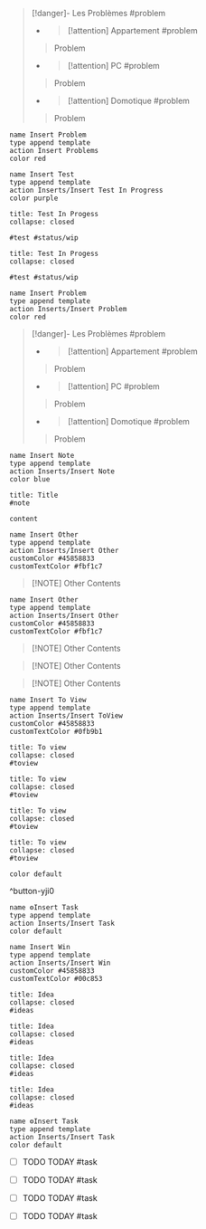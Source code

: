 
> [!danger]- Les Problèmes
> #problem 
> 
> - 
>   > [!attention] Appartement
>   > #problem 
> > Problem
> - 
>   > [!attention] PC
>   > #problem 
> > Problem
> - 
>   > [!attention] Domotique
>   > #problem 
> > Problem
> 

```button
name Insert Problem
type append template
action Insert Problems
color red
```




```button
name Insert Test
type append template
action Inserts/Insert Test In Progress
color purple
```

```ad-example
title: Test In Progess
collapse: closed

#test #status/wip  

```


```ad-example
title: Test In Progess
collapse: closed

#test #status/wip  

```




```button
name Insert Problem
type append template
action Inserts/Insert Problem
color red
```

> [!danger]- Les Problèmes
> #problem 
> 
> - 
>   > [!attention] Appartement
>   > #problem 
> > Problem
> - 
>   > [!attention] PC
>   > #problem 
> > Problem
> - 
>   > [!attention] Domotique
>   > #problem 
> > Problem
> 


```button
name Insert Note
type append template
action Inserts/Insert Note
color blue
```

```ad-note
title: Title
#note

content 
```


```button
name Insert Other
type append template
action Inserts/Insert Other
customColor #45858833
customTextColor #fbf1c7
```

> [!NOTE] Other
> Contents



```button
name Insert Other
type append template
action Inserts/Insert Other
customColor #45858833
customTextColor #fbf1c7
```

> [!NOTE] Other
> Contents

> [!NOTE] Other
> Contents

> [!NOTE] Other
> Contents


```button
name Insert To View
type append template
action Inserts/Insert ToView
customColor #45858833
customTextColor #0fb9b1
```

```ad-hint
title: To view
collapse: closed
#toview 

```

```ad-hint
title: To view
collapse: closed
#toview 

```

```ad-hint
title: To view
collapse: closed
#toview 

```

```ad-hint
title: To view
collapse: closed
#toview 

```

```button
color default
```
^button-yji0




```button
name ⚙️Insert Task
type append template
action Inserts/Insert Task
color default
```




```button
name Insert Win
type append template
action Inserts/Insert Win
customColor #45858833
customTextColor #00c853
```

```ad-attention
title: Idea
collapse: closed
#ideas 

```

```ad-attention
title: Idea
collapse: closed
#ideas 

```

```ad-attention
title: Idea
collapse: closed
#ideas 

```

```ad-attention
title: Idea
collapse: closed
#ideas 

```


```button
name ⚙️Insert Task
type append template
action Inserts/Insert Task
color default
```

- [ ] TODO TODAY #task  

- [ ] TODO TODAY #task  

- [ ] TODO TODAY #task  

- [ ] TODO TODAY #task  





